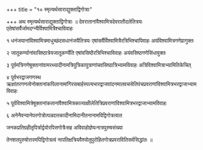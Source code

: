 +++
title = "१० स्मृत्यर्थसाराद्युक्ताद्विगोत्राः"

+++
अथ स्मृत्यर्थसाराद्युक्ताद्विगोत्राः ॥ देवरातानांवैश्वामित्रदेवरातौदलेतित्रयः एतेषांसर्वैर्जामदग्न्यैर्विश्वामित्रैश्चाविवाहः

१ धनंजयानांविश्वामित्रमाधुच्छंदसधानंजयैतित्रयः एषांसर्वैर्विश्वामित्रैरत्रिभिश्चापिवाहः अयंविश्वामित्रगणेप्रागुक्तः

२ जातूकर्ण्यानांवासिष्ठात्रेयजातूकर्ण्येति एषांवसिष्ठैरत्रिभिश्चाविवाहः अयंवसिष्ठगणेसिंधावुक्तः

३ पूर्वमत्रिगणेषूक्तानांवामरथ्यादीनामत्रिपुत्रिकापुत्राणांचवसिष्ठात्रिभ्यामविवाहः अत्रिविश्वामित्राभ्यामितिकेचित्

४ पूर्वभरद्वाजगणस्थ ऋक्षांतरगणत्वेनोक्तानांकपिलानामांगिरसबार्हस्पत्यभारद्वाजवांदनमातवचसेतिपंचप्रवराणांविश्वामित्रभरद्वाजाभ्यामविवाहः

५ पूर्वविश्वामित्रेषूक्तानांकतानांवैश्वामित्रकात्याक्षीलेतित्रिप्रवराणांविश्वामित्रभरद्वाजाभ्यामविवाहः

६ अनेनैवन्यानेपरगोत्रोत्पन्नदत्तकादीनामिदानीतनानामपिद्विगोत्रत्वात

जनकप्रतिग्रहीतृपिर्त्रार्द्वयोरपिसगोत्रैःसह अविवाहोज्ञेयःनात्रपुरुषसंख्या

तेनशतपुरुषोत्तरमपिद्विगोत्रत्वं नापतिक्षत्रियवैश्योतुपुरोहितगोत्रप्रवरावितिसर्वसिद्धांतः ॥
